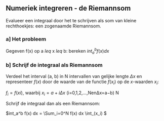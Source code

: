 ## Numeriek integreren - de Riemannsom

Evalueer een integraal door het te schrijven als som van kleine rechthoekjes: een zogenaamde Riemannsom.

### a] Het probleem
Gegeven f(x) op a $leq$ x $leq$ b: bereken $int_a^b f(x)dx$

### b] Schrijf de integraal als Riemannsom

Verdeel het interval (a, b) in N intervallen van gelijke lengte $\Delta x$ en 
representeer $f(x)$ door de waarde van de functie $f(x_i)$ op de $x$-waarden $x_i$:

$f_i=f(xi)$, waarbij $x_i=a+i \Delta x$ (i=0,1,2,...,Nen∆x=a−b) N

Schrijf de integraal dan als een Riemannsom:


$int_a^b f(x) dx =	\Sum_i=0^N f(x) dx	\int_(x_i) $
